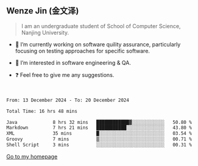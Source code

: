 ## Wenze Jin (金文泽)

> I am an undergraduate student of School of Computer Science, Nanjing University.

- 🔭 I’m currently working on software quility assurance, particularly focusing on testing approaches for specific software.
  
- 🌱 I’m interested in software engineering & QA.
  
- ❓ Feel free to give me any suggestions.  

<br>  

<!--START_SECTION:waka-->

```txt
From: 13 December 2024 - To: 20 December 2024

Total Time: 16 hrs 48 mins

Java             8 hrs 32 mins   ████████████▓░░░░░░░░░░░░   50.80 %
Markdown         7 hrs 21 mins   ███████████░░░░░░░░░░░░░░   43.80 %
XML              35 mins         █░░░░░░░░░░░░░░░░░░░░░░░░   03.54 %
Groovy           7 mins          ▒░░░░░░░░░░░░░░░░░░░░░░░░   00.71 %
Shell Script     3 mins          ░░░░░░░░░░░░░░░░░░░░░░░░░   00.31 %
```

<!--END_SECTION:waka-->

<a href="https://wenzejin.github.io">Go to my homepage</a>

